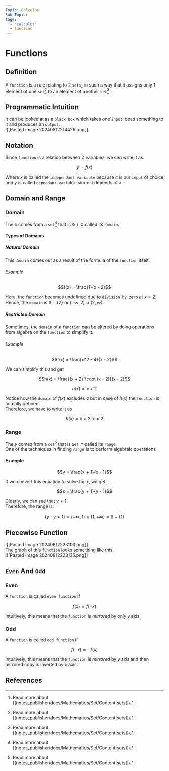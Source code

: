```yaml
---
Topic: Calculus
Sub-Topic: 
tags:
  - "calculus"
  - function
---
```


# Functions
## Definition
A `function` is a rule relating to 2 `sets`[^1] in such a way that it assigns only 1 element of one `set`[^1] to an element of another `set`[^1]

## Programmatic Intuition
It can be looked at as a `black box` which takes one `input`, does something to it and produces an `output`.  
![[Pasted image 20240812214426.png]]

## Notation
Since `function` is a relation between 2 variables, we can write it as:  

$$y = f(x)$$

Where $x$ is called the `independant variable` because it is our `input` of choice and $y$ is called `dependant variable` since it depends of $x$.

## Domain and Range
### Domain
The $x$ comes from a `set`[^1] that is `Set X` called its `domain`.

#### Types of Domains
##### Natural Domain
This `domain` comes out as a result of the formula of the `function` itself.

###### Example

$$f(x) = \frac{1}{x - 2}$$

Here, the `function` becomes undefined due to `division by zero` at $x = 2$.  
Hence, the `domain` is $\mathbb{R} - \{2\}$ or $(- \infty, 2) \cup (2, \infty)$.  

##### Restricted Domain
Sometimes, the `domain` of a `function` can be altered by doing operations from algebra on the `function` to simplify it. 

###### Example

$$f(x) = \frac{x^2 - 4}{x - 2}$$

We can simplify this and get  

$$h(x) = \frac{(x + 2) \cdot (x - 2)}{x - 2}$$

$$h(x) = x + 2$$

Notice how the `domain` of $f(x)$ excludes `2` but in case of $h(x)$ the `function` is actually defined.  
Therefore, we have to write it as  

$$h(x) = x + 2; x \ne 2$$

### Range
The $y$ comes from a `set`[^1] that is `Set Y` called its `range`.  
One of the techniques in finding `range` is to perform algebraic operations

#### Example

$$y = \frac{x + 1}{x - 1}$$

If we convert this equation to solve for $x$, we get:  

$$x = \frac{y + 1}{y - 1}$$

Clearly, we can see that $y \ne 1$.  
Therefore, the range is:  

$$\{y : y \ne 1\} = (- \infty, 1) \cup (1, +\infty) = \mathbb{R} - \{1\}$$

## Piecewise Function
![[Pasted image 20240812223103.png]]  
The graph of this `function` looks something like this.  
![[Pasted image 20240812223135.png]]

## `Even` And `Odd`
### Even
A `function` is called `even function` if  

$$f(x) = f(-x)$$

Intuitively, this means that the `function` is _mirrored_ by only $y$ axis.

### Odd
A `function` is called `odd function` if  

$$f(-x) = -f(x)$$

Intuitively, this means that the `function` is _mirrored_ by $y$ axis and then mirrored copy is inverted by $x$ axis.

## References

[^1]: Read more about [[notes_publisher/docs/Mathematics/Set/Content|sets]]
